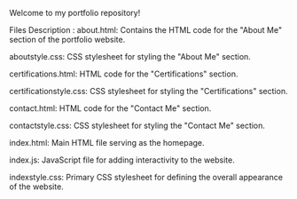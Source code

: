 Welcome to my portfolio repository!

Files Description :
about.html: Contains the HTML code for the "About Me" section of the portfolio website.

aboutstyle.css: CSS stylesheet for styling the "About Me" section.

certifications.html: HTML code for the "Certifications" section.

certificationstyle.css: CSS stylesheet for styling the "Certifications" section.

contact.html: HTML code for the "Contact Me" section.

contactstyle.css: CSS stylesheet for styling the "Contact Me" section.

index.html: Main HTML file serving as the homepage.

index.js: JavaScript file for adding interactivity to the website.

indexstyle.css: Primary CSS stylesheet for defining the overall appearance of the website.
